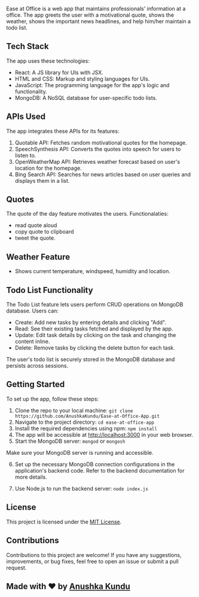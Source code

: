 
Ease at Office is a web app that maintains professionals' information at a office.  The app greets the user with a motivational quote, shows the weather, shows the important news headlines, and help him/her maintain a todo list.
## Tech Stack

The app uses these technologies:

- React: A JS library for UIs with JSX.
- HTML and CSS: Markup and styling languages for UIs.
- JavaScript: The programming language for the app's logic and functionality.
- MongoDB: A NoSQL database for user-specific todo lists.

## APIs Used

The app integrates these APIs for its features:

1. Quotable API: Fetches random motivational quotes for the homepage.
2. SpeechSynthesis API: Converts the quotes into speech for users to listen to.
3. OpenWeatherMap API: Retrieves weather forecast based on user's location for the homepage.
4. Bing Search API: Searches for news articles based on user queries and displays them in a list.

## Quotes 
The quote of the day feature motivates the users.
Functionalaties: 
 - read quote aloud
 - copy quote to clipboard
 - tweet the quote.

## Weather Feature
 - Shows current temperature, windspeed, humidity and location. 

## Todo List Functionality

The Todo List feature lets users perform CRUD operations on MongoDB database. 
Users can:

- Create: Add new tasks by entering details and clicking "Add".
- Read: See their existing tasks fetched and displayed by the app.
- Update: Edit task details by clicking on the task and changing the content inline.
- Delete: Remove tasks by clicking the delete button for each task.

The user's todo list is securely stored in the MongoDB database and persists across sessions.

## Getting Started

To set up the app, follow these steps:

1. Clone the repo to your local machine:
```git clone https://github.com/AnushkaKundu/Ease-at-Office-App.git```
2. Navigate to the project directory:
```cd ease-at-office-app```
3. Install the required dependencies using npm:
```npm install```
4. The app will be accessible at [http://localhost:3000](http://localhost:3000) in your web browser.
5. Start the MongoDB server:
```mongod``` or ```mongosh```

Make sure your MongoDB server is running and accessible.

6. Set up the necessary MongoDB connection configurations in the application's backend code. Refer to the backend documentation for more details.

7. Use Node.js to run the backend server:
```node index.js```

## License

This project is licensed under the [MIT License](https://opensource.org/licenses/MIT).

## Contributions

Contributions to this project are welcome! If you have any suggestions, improvements, or bug fixes, feel free to open an issue or submit a pull request.

## Made with ❤️ by [Anushka Kundu](https://github.com/AnushkaKundu)
